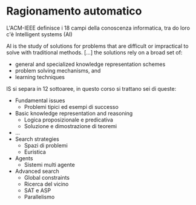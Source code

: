 # Ragionamento automatico

L'ACM-IEEE definisce i 18 campi della conoscenza informatica, tra do loro c'è Intelligent systems (AI)

AI is the study of solutions for problems that are difficult or impractical to solve with traditional methods. [...] the solutions rely on a broad set of:
* general and specialized knowledge representation schemes
* problem solving mechanisms, and
* learning techniques

IS si separa in 12 sottoaree, in questo corso si trattano sei di queste:
* Fundamental issues
  * Problemi tipici ed esempi di successo
* Basic knowledge representation and reasoning
  * Logica proposizionale e predicativa
  * Soluzione e dimostrazione di teoremi
* ...
* Search strategies
  * Spazi di problemi
  * Euristica
* Agents
  * Sistemi multi agente
* Advanced search
  * Global constraints
  * Ricerca del vicino
  * SAT e ASP
  * Parallelismo